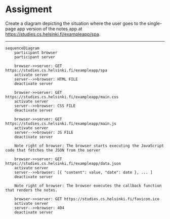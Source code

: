 # Assigment

Create a diagram depicting the situation where the user goes to the single-page app version of the notes app at https://studies.cs.helsinki.fi/exampleapp/spa.

----
```mermaid
sequenceDiagram
    participant browser
    participant server
	
    browser->>server: GET https://studies.cs.helsinki.fi/exampleapp/spa
    activate server
    server-->>browser: HTML FILE
    deactivate server
    
	browser->>server: GET https://studies.cs.helsinki.fi/exampleapp/main.css
	activate server
	server-->>browser: CSS FILE
	deactivate server

    browser->>server: GET https://studies.cs.helsinki.fi/exampleapp/main.js
    activate server
    server-->>browser: JS FILE
    deactivate server

    Note right of browser: The browser starts executing the JavaScript code that fetches the JSON from the server

    browser->>server: GET https://studies.cs.helsinki.fi/exampleapp/data.json
    activate server
    server-->>browser: [{ "content": value, "date": date }, ... ]
    deactivate server

    Note right of browser: The browser executes the callback function that renders the notes.
    
    browser->>server: GET https://studies.cs.helsinki.fi/favicon.ico
    activate server
    server-->>browser: 404
    deactivate server
```